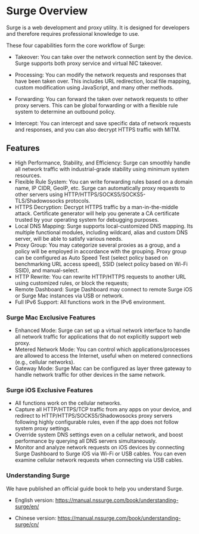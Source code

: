 # Surge Overview

Surge is a web development and proxy utility. It is designed for developers and therefore requires professional knowledge to use.

These four capabilities form the core workflow of Surge:

* Takeover: You can take over the network connection sent by the device. Surge supports both proxy service and virtual NIC takeover.

* Processing: You can modify the network requests and responses that have been taken over. This includes URL redirection, local file mapping, custom modification using JavaScript, and many other methods.

* Forwarding: You can forward the taken over network requests to other proxy servers. This can be global forwarding or with a flexible rule system to determine an outbound policy.

* Intercept: You can intercept and save specific data of network requests and responses, and you can also decrypt HTTPS traffic with MITM.


## Features

* High Performance, Stability, and Efficiency: Surge can smoothly handle all network traffic with industrial-grade stability using minimum system resources.
* Flexible Rule System: You can write forwarding rules based on a domain name, IP CIDR, GeoIP, etc. Surge can automatically proxy requests to other servers using HTTP/HTTPS/SOCKS5/SOCKS5-TLS/Shadowosocks protocols.
* HTTPS Decryption:  Decrypt HTTPS traffic by a man-in-the-middle attack. Certificate generator will help you generate a CA certificate trusted by your operating system for debugging purposes.
* Local DNS Mapping: Surge supports local-customized DNS mapping. Its multiple functional modules, including wildcard, alias and custom DNS server, will be able to satisfy various needs.
* Proxy Group: You may categorize several proxies as a group, and a policy will be employed in accordance with the grouping. Proxy group can be configured as Auto Speed Test \(select policy based on benchmarking URL access speed\), SSID \(select policy based on Wi-Fi SSID\), and manual-select.
* HTTP Rewrite: You can rewrite HTTP/HTTPS requests to another URL using customized rules, or block the requests;
* Remote Dashboard: Surge Dashboard may connect to remote Surge iOS or Surge Mac instances via USB or network.
* Full IPv6 Support: All functions work in the IPv6 environment.


### Surge Mac Exclusive Features

* Enhanced Mode: Surge can set up a virtual network interface to handle all network traffic for applications that do not explicitly support web proxy.
* Metered Network Mode: You can control which applications/processes are allowed to access the Internet, useful when on metered connections (e.g., cellular networks).
* Gateway Mode: Surge Mac can be configured as layer three gateway to handle network traffic for other devices in the same network.


### Surge iOS Exclusive Features

* All functions work on the cellular networks.
* Capture all HTTP/HTTPS/TCP traffic from any apps on your device, and redirect to HTTP/HTTPS/SOCKS5/Shadowosocks proxy servers following highly configurable rules, even if the app does not follow system proxy settings.
* Override system DNS settings even on a cellular network, and boost performance by querying all DNS servers simultaneously.
* Monitor and analyze network requests on iOS devices by connecting Surge Dashboard to Surge iOS via Wi-Fi or USB cables. You can even examine cellular network requests when connecting via USB cables.

### Understanding Surge

We have published an official guide book to help you understand Surge.

* English version: https://manual.nssurge.com/book/understanding-surge/en/

* Chinese version: https://manual.nssurge.com/book/understanding-surge/cn/


